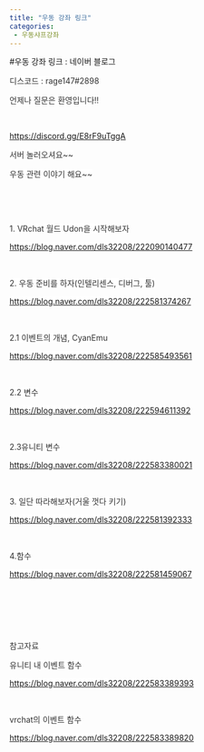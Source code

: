 ```yaml
---
title: "우동 강좌 링크"
categories:
 - 우동샤프강좌
---
```

#우동 강좌 링크 : 네이버 블로그
<div class="wrap_rabbit pcol2 _param(1) _postViewArea222594628521" id="post-view222594628521">
<!-- Rabbit HTML --><div class="se-viewer se-theme-default" lang="ko-KR">
<!-- SE_DOC_HEADER_END -->
<div class="se-main-container">
<div class="se-component se-text se-l-default" id="SE-1b276d24-17b3-4d03-82f1-3e07cc06720d">
<div class="se-component-content">
<div class="se-section se-section-text se-l-default">
<div class="se-module se-module-text">
<!-- SE-TEXT { --><p class="se-text-paragraph se-text-paragraph-align-" id="SE-d064cb8e-2bd1-42b5-9f15-7074c265ade5" style=""><span class="se-fs- se-ff-nanumgothic se-style-unset" id="SE-7d7a87c1-0db3-4011-9be4-c359e1412dbd" style="color:#333333;background-color:#ffffff;">디스코드 : rage147#2898</span></p><!-- } SE-TEXT --><!-- SE-TEXT { --><p class="se-text-paragraph se-text-paragraph-align-" id="SE-8dc411af-e0c3-4927-8c80-13252e692b87" style=""><span class="se-fs- se-ff-nanumgothic se-style-unset" id="SE-69aa0121-a0a3-4d1e-9a47-58ccae5a3c4c" style="color:#333333;background-color:#ffffff;">언제나 질문은 환영입니다!!</span></p><!-- } SE-TEXT --><!-- SE-TEXT { --><p class="se-text-paragraph se-text-paragraph-align-" id="SE-050a0a40-bba3-4a49-a847-227150ad0180" style=""><span class="se-fs- se-ff-nanumgothic se-style-unset" id="SE-a127fbe2-dbab-4f2b-8898-ed1b6ca97c2e" style="color:#333333;">​</span></p><!-- } SE-TEXT --><!-- SE-TEXT { --><p class="se-text-paragraph se-text-paragraph-align-" id="SE-2d64ece3-fafc-4fa1-8be9-e57250b51275" style=""><span class="se-fs- se-ff- se-style-unset" id="SE-b6fea44f-aed0-4028-9d0f-188589cd61fd" style="color:#333333;background-color:#ffffff;"><a class="se-link" href="https://discord.gg/E8rF9uTggA" target="_blank">https://discord.gg/E8rF9uTggA</a></span></p><!-- } SE-TEXT --><!-- SE-TEXT { --><p class="se-text-paragraph se-text-paragraph-align-" id="SE-ad68e612-5a3e-47c9-8f50-f32ad972afac" style=""><span class="se-fs- se-ff-nanumgothic se-style-unset" id="SE-8a22f3d5-7263-4a00-9386-f9c826915160" style="color:#333333;background-color:#ffffff;">서버 놀러오셔요~~</span></p><!-- } SE-TEXT --><!-- SE-TEXT { --><p class="se-text-paragraph se-text-paragraph-align-" id="SE-5eda67e9-feed-4c8a-9d83-09de3e640737" style=""><span class="se-fs- se-ff-nanumgothic se-style-unset" id="SE-e0521208-4cf3-4aa6-8edf-2117965f183d" style="color:#333333;background-color:#ffffff;">우동 관련 이야기 해요~~</span></p><!-- } SE-TEXT --><!-- SE-TEXT { --><p class="se-text-paragraph se-text-paragraph-align-" id="SE-f1803794-0415-434d-900f-7de5e717a8d2" style=""><span class="se-fs- se-ff-nanumgothic se-style-unset" id="SE-eb3538b7-f5ab-4615-a315-92b7001cc611" style="color:#333333;">​</span></p><!-- } SE-TEXT --><!-- SE-TEXT { --><p class="se-text-paragraph se-text-paragraph-align-" id="SE-e2cc354d-af7c-4efd-b95b-d898668460f1" style=""><span class="se-fs- se-ff-nanumgothic se-style-unset" id="SE-7fee7d75-6e2a-439d-af56-0fa55e24c2ee" style="color:#333333;">​</span></p><!-- } SE-TEXT --><!-- SE-TEXT { --><p class="se-text-paragraph se-text-paragraph-align-" id="SE-c9b95a7b-f33a-479f-9112-9b10e67150bd" style=""><span class="se-fs- se-ff-nanumgothic se-style-unset" id="SE-33f9cdea-e3e3-43db-b96a-e74fa75de86a" style="color:#333333;background-color:#ffffff;">1. VRchat 월드 Udon을 시작해보자</span></p><!-- } SE-TEXT --><!-- SE-TEXT { --><p class="se-text-paragraph se-text-paragraph-align-" id="SE-c2cda323-6563-40c2-a541-8b22457fafb0" style=""><span class="se-fs- se-ff- se-style-unset" id="SE-1a3c2d1b-558f-4a1f-8783-2e76b1c917ee" style="color:#333333;background-color:#ffffff;"><a class="se-link" href="https://blog.naver.com/dls32208/222090140477" target="_blank">https://blog.naver.com/dls32208/222090140477</a></span></p><!-- } SE-TEXT --><!-- SE-TEXT { --><p class="se-text-paragraph se-text-paragraph-align-" id="SE-21d3531a-04fa-4297-b077-8f7d2c4e9b69" style=""><span class="se-fs- se-ff- se-style-unset" id="SE-11cc847b-48ab-43e0-9397-b7cbe3e04103" style="color:#333333;">​</span></p><!-- } SE-TEXT --><!-- SE-TEXT { --><p class="se-text-paragraph se-text-paragraph-align-" id="SE-177f9cd8-7b61-4190-95a1-7a148f003c0d" style=""><span class="se-fs- se-ff-nanumgothic se-style-unset" id="SE-ccb51bfa-615a-4fc2-adf8-47506ad662a0" style="color:#333333;background-color:#ffffff;">2. 우동 준비를 하자(인텔리센스, 디버그, 툴)</span></p><!-- } SE-TEXT --><!-- SE-TEXT { --><p class="se-text-paragraph se-text-paragraph-align-" id="SE-9194de28-35a5-4627-b33b-25f35b1bf4c5" style=""><span class="se-fs- se-ff- se-style-unset" id="SE-c9bd0538-42ac-4371-8c63-60968655e329" style="color:#333333;background-color:#ffffff;"><a class="se-link" href="https://blog.naver.com/dls32208/222581374267" target="_blank">https://blog.naver.com/dls32208/222581374267</a></span></p><!-- } SE-TEXT --><!-- SE-TEXT { --><p class="se-text-paragraph se-text-paragraph-align-" id="SE-e0c98c21-e52d-4f27-817e-a6b6f33bf4ce" style=""><span class="se-fs- se-ff- se-style-unset" id="SE-20e0d9b3-3b30-4ab6-a8b9-2287be2063b4" style="color:#333333;">​</span></p><!-- } SE-TEXT --><!-- SE-TEXT { --><p class="se-text-paragraph se-text-paragraph-align-" id="SE-3ff701d1-f3aa-4931-a5aa-be69823e66e6" style=""><span class="se-fs- se-ff-nanumgothic se-style-unset" id="SE-737434c6-3aa9-4163-81c1-88c1dff4ee29" style="color:#333333;background-color:#ffffff;">2.1 이벤트의 개념, CyanEmu</span></p><!-- } SE-TEXT --><!-- SE-TEXT { --><p class="se-text-paragraph se-text-paragraph-align-" id="SE-fc513e7e-1919-49f1-b149-7e370a58d1b9" style=""><span class="se-fs- se-ff- se-style-unset" id="SE-4a18d174-79ac-4850-87b7-20670ac3082e" style="color:#333333;background-color:#ffffff;"><a class="se-link" href="https://blog.naver.com/dls32208/222585493561" target="_blank">https://blog.naver.com/dls32208/222585493561</a></span></p><!-- } SE-TEXT --><!-- SE-TEXT { --><p class="se-text-paragraph se-text-paragraph-align-" id="SE-cce784bb-9ce0-41ab-82f3-2282ebfbb5fd" style=""><span class="se-fs- se-ff- se-style-unset" id="SE-fb0c1298-cc8c-4956-a06d-5fb475d19642" style="color:#333333;">​</span></p><!-- } SE-TEXT --><!-- SE-TEXT { --><p class="se-text-paragraph se-text-paragraph-align-" id="SE-527151a4-6922-41f9-888d-2ff480c75be4" style=""><span class="se-fs- se-ff-nanumgothic se-style-unset" id="SE-d92f87e7-c02b-4d8b-ace9-b448226c276d" style="color:#333333;background-color:#ffffff;">2.2 변수</span></p><!-- } SE-TEXT --><!-- SE-TEXT { --><p class="se-text-paragraph se-text-paragraph-align-" id="SE-4a4b38b6-af18-429c-b800-c2a2e0206b0f" style=""><span class="se-fs- se-ff- se-style-unset" id="SE-0ad763d0-6e72-4928-b759-5ad234a835a6" style="color:#333333;background-color:#ffffff;"><a class="se-link" href="https://blog.naver.com/dls32208/222594611392" target="_blank">https://blog.naver.com/dls32208/222594611392</a></span></p><!-- } SE-TEXT --><!-- SE-TEXT { --><p class="se-text-paragraph se-text-paragraph-align-" id="SE-62647bcb-70ab-40a7-8af6-60eb7eefa64b" style=""><span class="se-fs- se-ff- se-style-unset" id="SE-5f9a6a44-4f4a-4518-b0f6-7c519f687573" style="color:#333333;">​</span></p><!-- } SE-TEXT --><!-- SE-TEXT { --><p class="se-text-paragraph se-text-paragraph-align-" id="SE-a34f673d-2586-47e4-a820-bb7318a488fb" style=""><span class="se-fs- se-ff- se-style-unset" id="SE-63292b33-2ddd-441d-805b-e24bdb6468e1" style="color:#333333;background-color:#ffffff;">2.3유니티 변수</span></p><!-- } SE-TEXT --><!-- SE-TEXT { --><p class="se-text-paragraph se-text-paragraph-align-" id="SE-9808a33b-6e7f-49c9-9b4a-1d867ed2dc0a" style=""><span class="se-fs- se-ff- se-style-unset" id="SE-7521f156-a5a5-4eb3-aab6-0889c18bac61" style="color:#333333;background-color:#ffffff;"><a class="se-link" href="https://blog.naver.com/dls32208/222583380021" target="_blank">https://blog.naver.com/dls32208/222583380021</a></span></p><!-- } SE-TEXT --><!-- SE-TEXT { --><p class="se-text-paragraph se-text-paragraph-align-" id="SE-9107e837-6ac3-42b2-a670-761ea2e9fdf5" style=""><span class="se-fs- se-ff-nanumgothic se-style-unset" id="SE-08744768-5440-4b4b-89de-5048713f7e44" style="color:#333333;">​</span></p><!-- } SE-TEXT --><!-- SE-TEXT { --><p class="se-text-paragraph se-text-paragraph-align-" id="SE-8756ad79-f6ca-4873-aaa7-3a7b4b33d64b" style=""><span class="se-fs- se-ff-nanumgothic se-style-unset" id="SE-3f644bfc-99aa-4c06-8b26-390841d3ae2b" style="color:#333333;background-color:#ffffff;">3. 일단 따라해보자(거울 껏다 키기)</span></p><!-- } SE-TEXT --><!-- SE-TEXT { --><p class="se-text-paragraph se-text-paragraph-align-" id="SE-82f425dc-66c0-4d43-94d9-b11b1485ff79" style=""><span class="se-fs- se-ff- se-style-unset" id="SE-d0db44d1-9851-46aa-9944-3aa6e1965977" style="color:#333333;background-color:#ffffff;"><a class="se-link" href="https://blog.naver.com/dls32208/222581392333" target="_blank">https://blog.naver.com/dls32208/222581392333</a></span></p><!-- } SE-TEXT --><!-- SE-TEXT { --><p class="se-text-paragraph se-text-paragraph-align-" id="SE-191510c7-bd43-47a2-8487-e3769993530e" style=""><span class="se-fs- se-ff- se-style-unset" id="SE-ffb59a3d-323d-4497-9768-b555dbc0b738" style="color:#333333;">​</span></p><!-- } SE-TEXT --><!-- SE-TEXT { --><p class="se-text-paragraph se-text-paragraph-align-" id="SE-5003277f-6e52-4dd3-a619-18dc2d692697" style=""><span class="se-fs- se-ff- se-style-unset" id="SE-6dab7a30-f31c-4ff6-a3f9-0b4041fde6ce" style="color:#333333;background-color:#ffffff;">4.</span><span class="se-fs- se-ff-nanumgothic se-style-unset" id="SE-9ebfda1c-3be5-4bae-a671-72a2ee254afe" style="color:#333333;background-color:#ffffff;">함수</span></p><!-- } SE-TEXT --><!-- SE-TEXT { --><p class="se-text-paragraph se-text-paragraph-align-" id="SE-c88bdb9f-843d-430e-82c4-68c198a3ad77" style=""><span class="se-fs- se-ff- se-style-unset" id="SE-c014a216-3b60-46e9-9fbf-6e1a4846bd86" style="color:#333333;background-color:#ffffff;"><a class="se-link" href="https://blog.naver.com/dls32208/222581459067" target="_blank">https://blog.naver.com/dls32208/222581459067</a></span></p><!-- } SE-TEXT --><!-- SE-TEXT { --><p class="se-text-paragraph se-text-paragraph-align-" id="SE-cd48ddd5-d558-4abe-a700-3c3d4cb1e6d1" style=""><span class="se-fs- se-ff- se-style-unset" id="SE-a4c2a7a1-6a66-49e8-b401-3b90ca155067" style="color:#333333;">​</span></p><!-- } SE-TEXT --><!-- SE-TEXT { --><p class="se-text-paragraph se-text-paragraph-align-" id="SE-3f0b6ab3-ba96-42ed-8e58-e8ada42edaba" style=""><span class="se-fs- se-ff-nanumgothic se-style-unset" id="SE-f73509f8-c350-421f-9668-52edff2e08ca" style="color:#333333;">​</span></p><!-- } SE-TEXT --><!-- SE-TEXT { --><p class="se-text-paragraph se-text-paragraph-align-" id="SE-555b3283-f78c-4a43-83a6-6fd2d7d3e859" style=""><span class="se-fs- se-ff-nanumgothic se-style-unset" id="SE-113002af-bbfd-4a35-be90-2f09edbc022f" style="color:#333333;">​</span></p><!-- } SE-TEXT --><!-- SE-TEXT { --><p class="se-text-paragraph se-text-paragraph-align-" id="SE-331477e3-6fe6-4860-8a91-3b839cad9cf1" style=""><span class="se-fs- se-ff-nanumgothic se-style-unset" id="SE-e539cebd-ac06-43df-b7b4-8278ff7f8ca0" style="color:#333333;background-color:#ffffff;">참고자료 </span></p><!-- } SE-TEXT --><!-- SE-TEXT { --><p class="se-text-paragraph se-text-paragraph-align-" id="SE-1bafcbf4-bf9d-4013-8037-09db6d10f1d1" style=""><span class="se-fs- se-ff-nanumgothic se-style-unset" id="SE-ae753844-e68b-4931-aa6b-ec4f3e699c2e" style="color:#333333;background-color:#ffffff;">유니티 내 이벤트 함수</span></p><!-- } SE-TEXT --><!-- SE-TEXT { --><p class="se-text-paragraph se-text-paragraph-align-" id="SE-80c6f6ba-9c4f-4014-8b75-e788070e02a5" style=""><span class="se-fs- se-ff- se-style-unset" id="SE-917df50a-3aea-455b-9a48-ba6747cac477" style="color:#333333;background-color:#ffffff;"><a class="se-link" href="https://blog.naver.com/dls32208/222583389393" target="_blank">https://blog.naver.com/dls32208/222583389393</a></span></p><!-- } SE-TEXT --><!-- SE-TEXT { --><p class="se-text-paragraph se-text-paragraph-align-" id="SE-2c924caf-054f-4457-ae2c-95665aef735a" style=""><span class="se-fs- se-ff- se-style-unset" id="SE-2a3ed807-b73d-4f8d-95d8-2e9749c0cf72" style="color:#333333;">​</span></p><!-- } SE-TEXT --><!-- SE-TEXT { --><p class="se-text-paragraph se-text-paragraph-align-" id="SE-d858869a-2e40-44a2-90c5-8d6cf7d72002" style=""><span class="se-fs- se-ff-nanumgothic se-style-unset" id="SE-a07e44a3-9394-4def-aba9-233376f4de8c" style="color:#333333;background-color:#ffffff;">vrchat의 이벤트 함수</span></p><!-- } SE-TEXT --><!-- SE-TEXT { --><p class="se-text-paragraph se-text-paragraph-align-" id="SE-ae73f953-cfa7-450c-a6c9-321245c35828" style=""><span class="se-fs- se-ff- se-style-unset" id="SE-0dc09a79-2886-4a6b-af95-27cebd3bdc79" style="color:#333333;background-color:#ffffff;"><a class="se-link" href="https://blog.naver.com/dls32208/222583389820" target="_blank">https://blog.naver.com/dls32208/222583389820</a></span></p><!-- } SE-TEXT --><!-- SE-TEXT { --><p class="se-text-paragraph se-text-paragraph-align-" id="SE-2e0394fc-ae58-43a1-9502-19aa3fb3ec5b" style=""><span class="se-fs- se-ff- se-style-unset" id="SE-6c0b68a6-1fe1-4bbb-baa1-fe38d122a735" style="">​</span></p><!-- } SE-TEXT -->
</div>
</div>
</div>
</div> </div>
</div>
</div>